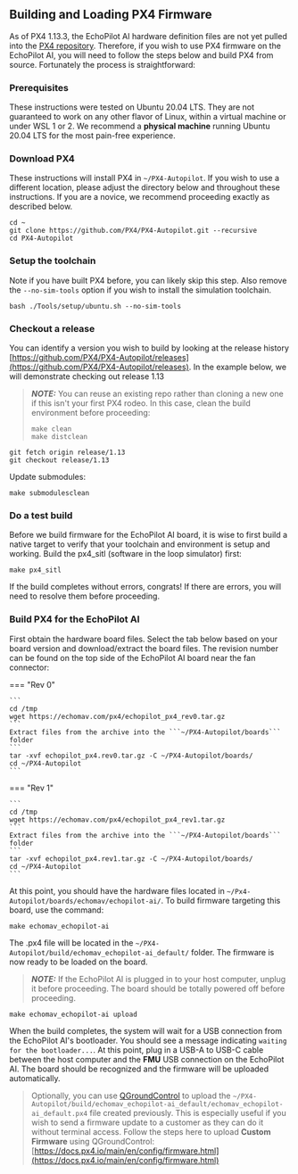## Building and Loading PX4 Firmware

As of PX4 1.13.3, the EchoPilot AI hardware definition files are not yet pulled into the [PX4 repository](https://github.com/PX4/PX4-Autopilot). Therefore, if you wish to use PX4 firmware on the EchoPilot AI, you will need to follow the steps below and build PX4 from source. Fortunately the process is straightforward:

### Prerequisites
These instructions were tested on Ubuntu 20.04 LTS. They are not guaranteed to work on any other flavor of Linux, within a virtual machine or under WSL 1 or 2. We recommend a **physical machine** running Ubuntu 20.04 LTS for the most pain-free experience.

### Download PX4 
These instructions will install PX4 in ```~/PX4-Autopilot```. If you wish to use a different location, please adjust the directory below and throughout these instructions. If you are a novice, we recommend proceeding exactly as described below.
```
cd ~
git clone https://github.com/PX4/PX4-Autopilot.git --recursive
cd PX4-Autopilot
```
### Setup the toolchain
Note if you have built PX4 before, you can likely skip this step. Also remove the ```--no-sim-tools``` option if you wish to install the simulation toolchain.
```
bash ./Tools/setup/ubuntu.sh --no-sim-tools
```
### Checkout a release
You can identify a version you wish to build by looking at the release history [https://github.com/PX4/PX4-Autopilot/releases](https://github.com/PX4/PX4-Autopilot/releases). In the example below, we will demonstrate checking out release 1.13  
> **_NOTE:_**  You can reuse an existing repo rather than cloning a new one if this isn't your first PX4 rodeo. In this case, clean the build environment before proceeding:
> ```
> make clean
> make distclean
> ```
```
git fetch origin release/1.13
git checkout release/1.13
```
Update submodules:
```
make submodulesclean
```
### Do a test build
Before we build firmware for the EchoPilot AI board, it is wise to first build a native target to verify that your toolchain and environment is setup and working. Build the px4_sitl (software in the loop simulator) first:
```
make px4_sitl
```
If the build completes without errors, congrats! If there are errors, you will need to resolve them before proceeding.
### Build PX4 for the EchoPilot AI
First obtain the hardware board files. Select the tab below based on your board version and download/extract the board files. The revision number can be found on the top side of the EchoPilot AI board near the fan connector:

=== "Rev 0"

    ```
    cd /tmp
    wget https://echomav.com/px4/echopilot_px4_rev0.tar.gz
    ```
    Extract files from the archive into the ```~/PX4-Autopilot/boards``` folder
    ```
    tar -xvf echopilot_px4.rev0.tar.gz -C ~/PX4-Autopilot/boards/
    cd ~/PX4-Autopilot
    ```

=== "Rev 1"

    ```
    cd /tmp
    wget https://echomav.com/px4/echopilot_px4_rev1.tar.gz
    ```
    Extract files from the archive into the ```~/PX4-Autopilot/boards``` folder
    ```
    tar -xvf echopilot_px4.rev1.tar.gz -C ~/PX4-Autopilot/boards/
    cd ~/PX4-Autopilot
    ```

At this point, you should have the hardware files located in ```~/Px4-Autopilot/boards/echomav/echopilot-ai/```. To build firmware targeting this board, use the command:
```
make echomav_echopilot-ai
```
The .px4 file will be located in the ```~/PX4-Autopilot/build/echomav_echopilot-ai_default/``` folder. The firmware is now ready to be loaded on the board.  
> **_NOTE:_** If the EchoPilot AI is plugged in to your host computer, unplug it before proceeding. The board should be totally powered off before proceeding.

```
make echomav_echopilot-ai upload
```
When the build completes, the system will wait for a USB connection from the EchoPilot AI's bootloader. You should see a message indicating ```waiting for the bootloader...```. At this point, plug in a USB-A to USB-C cable between the host computer and the **FMU** USB connection on the EchoPilot AI. The board should be recognized and the firmware will be uploaded automatically.
> Optionally, you can use [QGroundControl](https://docs.qgroundcontrol.com/master/en/getting_started/download_and_install.html) to upload the ```~/PX4-Autopilot/build/echomav_echopilot-ai_default/echomav_echopilot-ai_default.px4``` file created previously. This is especially useful if you wish to send a firmware update to a customer as they can do it without terminal access. Follow the steps here to upload **Custom Firmware** using QGroundControl: [https://docs.px4.io/main/en/config/firmware.html](https://docs.px4.io/main/en/config/firmware.html)